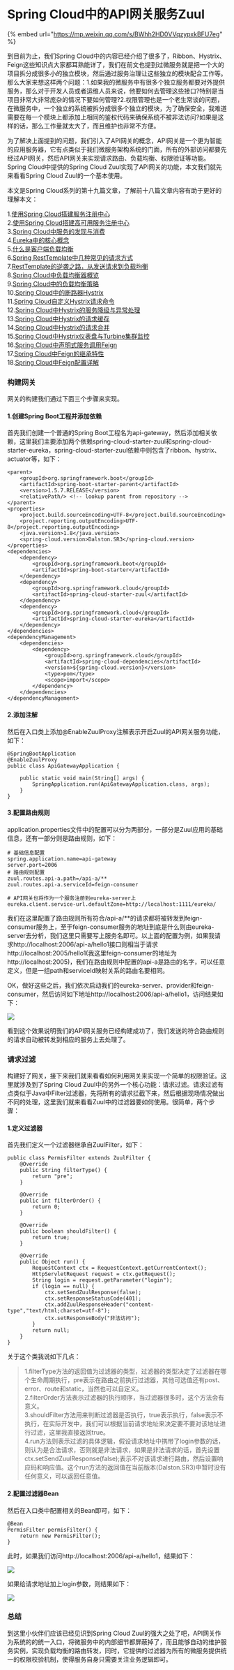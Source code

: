 # Spring Cloud中的API网关服务Zuul

{% embed url="https://mp.weixin.qq.com/s/BWhh2HD0VVqzypxkBFU7eg" %}



到目前为止，我们Spring Cloud中的内容已经介绍了很多了，Ribbon、Hystrix、Feign这些知识点大家都耳熟能详了，我们在前文也提到过微服务就是把一个大的项目拆分成很多小的独立模块，然后通过服务治理让这些独立的模块配合工作等。那么大家来想这样两个问题：1.如果我的微服务中有很多个独立服务都要对外提供服务，那么对于开发人员或者运维人员来说，他要如何去管理这些接口?特别是当项目非常大非常庞杂的情况下要如何管理?2.权限管理也是一个老生常谈的问题，在微服务中，一个独立的系统被拆分成很多个独立的模块，为了确保安全，我难道需要在每一个模块上都添加上相同的鉴权代码来确保系统不被非法访问?如果是这样的话，那么工作量就太大了，而且维护也非常不方便。

为了解决上面提到的问题，我们引入了API网关的概念，API网关是一个更为智能的应用服务器，它有点类似于我们微服务架构系统的门面，所有的外部访问都要先经过API网关，然后API网关来实现请求路由、负载均衡、权限验证等功能。Spring Cloud中提供的Spring Cloud Zuul实现了API网关的功能，本文我们就先来看看Spring Cloud Zuul的一个基本使用。

本文是Spring Cloud系列的第十九篇文章，了解前十八篇文章内容有助于更好的理解本文：

1.[使用Spring Cloud搭建服务注册中心](https://mp.weixin.qq.com/s?__biz=MzI1NDY0MTkzNQ==&mid=2247483878&idx=1&sn=d49f2eb61bada3d34443a0a4017a7b72&scene=21#wechat_redirect)  
2.[使用Spring Cloud搭建高可用服务注册中心](https://mp.weixin.qq.com/s?__biz=MzI1NDY0MTkzNQ==&mid=2247483893&idx=1&sn=10e897f3a1b17a8a185f08e03f2942e1&scene=21#wechat_redirect)  
3.[Spring Cloud中服务的发现与消费](https://mp.weixin.qq.com/s?__biz=MzI1NDY0MTkzNQ==&mid=2247483914&idx=1&sn=f984275923667e16b996866df0cadba1&scene=21#wechat_redirect)  
4.[Eureka中的核心概念](https://mp.weixin.qq.com/s?__biz=MzI1NDY0MTkzNQ==&mid=2247483926&idx=1&sn=bff01957214ef3042467a6682cb8af36&scene=21#wechat_redirect)  
5.[什么是客户端负载均衡](https://mp.weixin.qq.com/s?__biz=MzI1NDY0MTkzNQ==&mid=2247483930&idx=1&sn=637efb117ab87f9cfb629ae624c0a064&scene=21#wechat_redirect)  
6.[Spring RestTemplate中几种常见的请求方式](https://mp.weixin.qq.com/s?__biz=MzI1NDY0MTkzNQ==&mid=2247483941&idx=1&sn=6a86e429f704e900987a470709a94159&scene=21#wechat_redirect)  
7.[RestTemplate的逆袭之路，从发送请求到负载均衡](https://mp.weixin.qq.com/s?__biz=MzI1NDY0MTkzNQ==&mid=2247483946&idx=1&sn=6bbeb819fdc1d5528e6e4e8deebb5234&scene=21#wechat_redirect)  
8.[Spring Cloud中负载均衡器概览](https://mp.weixin.qq.com/s?__biz=MzI1NDY0MTkzNQ==&mid=2247483950&idx=1&sn=26f53e77ddf6276943e884f87753a492&scene=21#wechat_redirect)  
9.[Spring Cloud中的负载均衡策略](https://mp.weixin.qq.com/s?__biz=MzI1NDY0MTkzNQ==&mid=2247483955&idx=1&sn=2f5e5c93a0a1af5db1a4604b7d72f1c1&scene=21#wechat_redirect)  
10.[Spring Cloud中的断路器Hystrix](http://mp.weixin.qq.com/s?__biz=MzI1NDY0MTkzNQ==&mid=2247483966&idx=1&sn=b8cee7f1b54e5ecff13acc87e4b0489c&scene=21#wechat_redirect)  
11.[Spring Cloud自定义Hystrix请求命令](https://mp.weixin.qq.com/s?__biz=MzI1NDY0MTkzNQ==&mid=2247483976&idx=1&sn=3a156d6231635ccfceeb8a54dda7a1ea&scene=21#wechat_redirect)  
12.[Spring Cloud中Hystrix的服务降级与异常处理](https://mp.weixin.qq.com/s?__biz=MzI1NDY0MTkzNQ==&mid=2247483980&idx=1&sn=1c24c67762afcdef2fd6f3c2a2baa27d&scene=21#wechat_redirect)  
13.[Spring Cloud中Hystrix的请求缓存](http://mp.weixin.qq.com/s?__biz=MzI1NDY0MTkzNQ==&mid=2247483986&idx=1&sn=b5fa246b2f213881b712d29e8276e6b2&scene=21#wechat_redirect)  
14.[Spring Cloud中Hystrix的请求合并](http://mp.weixin.qq.com/s?__biz=MzI1NDY0MTkzNQ==&mid=2247484032&idx=1&sn=cc620d664443795115f0410ca03a1164&scene=21#wechat_redirect)  
15.[Spring Cloud中Hystrix仪表盘与Turbine集群监控](http://mp.weixin.qq.com/s?__biz=MzI1NDY0MTkzNQ==&mid=2247484036&idx=1&sn=e34e995aed9f43c21a5ef88d852c9c73&scene=21#wechat_redirect)  
16.[Spring Cloud中声明式服务调用Feign](https://mp.weixin.qq.com/s?__biz=MzI1NDY0MTkzNQ==&mid=2247484040&idx=1&sn=aae350e6dc1a9f42882c9b316cf33390&scene=21#wechat_redirect)  
17.[Spring Cloud中Feign的继承特性](https://mp.weixin.qq.com/s?__biz=MzI1NDY0MTkzNQ==&mid=2247484045&idx=1&sn=5e570f269feb6ac53cd2093dc9da811a&scene=21#wechat_redirect)  
18.[Spring Cloud中Feign配置详解](https://mp.weixin.qq.com/s?__biz=MzI1NDY0MTkzNQ==&mid=2247484049&idx=1&sn=1629e565a1504477d6e3828a2991253b&scene=21#wechat_redirect)  

### 构建网关

网关的构建我们通过下面三个步骤来实现。

#### 1.创建Spring Boot工程并添加依赖

首先我们创建一个普通的Spring Boot工程名为api-gateway，然后添加相关依赖，这里我们主要添加两个依赖spring-cloud-starter-zuul和spring-cloud-starter-eureka，spring-cloud-starter-zuul依赖中则包含了ribbon、hystrix、actuator等，如下：

```text
<parent>
    <groupId>org.springframework.boot</groupId>
    <artifactId>spring-boot-starter-parent</artifactId>
    <version>1.5.7.RELEASE</version>
    <relativePath/> <!-- lookup parent from repository -->
</parent>
<properties>
    <project.build.sourceEncoding>UTF-8</project.build.sourceEncoding>
    <project.reporting.outputEncoding>UTF-8</project.reporting.outputEncoding>
    <java.version>1.8</java.version>
    <spring-cloud.version>Dalston.SR3</spring-cloud.version>
</properties>
<dependencies>
    <dependency>
        <groupId>org.springframework.boot</groupId>
        <artifactId>spring-boot-starter</artifactId>
    </dependency>
    <dependency>
        <groupId>org.springframework.cloud</groupId>
        <artifactId>spring-cloud-starter-zuul</artifactId>
    </dependency>
    <dependency>
        <groupId>org.springframework.cloud</groupId>
        <artifactId>spring-cloud-starter-eureka</artifactId>
    </dependency>
</dependencies>
<dependencyManagement>
    <dependencies>
        <dependency>
            <groupId>org.springframework.cloud</groupId>
            <artifactId>spring-cloud-dependencies</artifactId>
            <version>${spring-cloud.version}</version>
            <type>pom</type>
            <scope>import</scope>
        </dependency>
    </dependencies>
</dependencyManagement>
```

#### 2.添加注解

然后在入口类上添加@EnableZuulProxy注解表示开启Zuul的API网关服务功能，如下：

```text
@SpringBootApplication
@EnableZuulProxy
public class ApiGatewayApplication {

    public static void main(String[] args) {
        SpringApplication.run(ApiGatewayApplication.class, args);
    }
}
```

#### 3.配置路由规则

application.properties文件中的配置可以分为两部分，一部分是Zuul应用的基础信息，还有一部分则是路由规则，如下：

```text
# 基础信息配置
spring.application.name=api-gateway
server.port=2006
# 路由规则配置
zuul.routes.api-a.path=/api-a/**
zuul.routes.api-a.serviceId=feign-consumer

# API网关也将作为一个服务注册到eureka-server上
eureka.client.service-url.defaultZone=http://localhost:1111/eureka/
```

我们在这里配置了路由规则所有符合/api-a/\*\*的请求都将被转发到feign-consumer服务上，至于feign-consumer服务的地址到底是什么则由eureka-server去分析，我们这里只需要写上服务名即可。以上面的配置为例，如果我请求http://localhost:2006/api-a/hello1接口则相当于请求http://localhost:2005/hello1\(我这里feign-consumer的地址为http://localhost:2005\)，我们在路由规则中配置的api-a是路由的名字，可以任意定义，但是一组path和serviceId映射关系的路由名要相同。

OK，做好这些之后，我们依次启动我们的eureka-server、provider和feign-consumer，然后访问如下地址http://localhost:2006/api-a/hello1，访问结果如下：

![](https://mmbiz.qpic.cn/mmbiz_png/GvtDGKK4uYnG6clUSNI5WQNpdKcMPcic2yDOpO43F8TmOKT7icicGc0G26VpPVWj05tMDTtpSWsWYykzdtiaJ4t58Q/640?wx_fmt=png&tp=webp&wxfrom=5&wx_lazy=1)

看到这个效果说明我们的API网关服务已经构建成功了，我们发送的符合路由规则的请求自动被转发到相应的服务上去处理了。

### 请求过滤

构建好了网关，接下来我们就来看看如何利用网关来实现一个简单的权限验证。这里就涉及到了Spring Cloud Zuul中的另外一个核心功能：请求过滤。请求过滤有点类似于Java中Filter过滤器，先将所有的请求拦截下来，然后根据现场情况做出不同的处理，这里我们就来看看Zuul中的过滤器要如何使用。很简单，两个步骤：

#### 1.定义过滤器

首先我们定义一个过滤器继承自ZuulFilter，如下：

```text
public class PermisFilter extends ZuulFilter {
    @Override
    public String filterType() {
        return "pre";
    }

    @Override
    public int filterOrder() {
        return 0;
    }

    @Override
    public boolean shouldFilter() {
        return true;
    }

    @Override
    public Object run() {
        RequestContext ctx = RequestContext.getCurrentContext();
        HttpServletRequest request = ctx.getRequest();
        String login = request.getParameter("login");
        if (login == null) {
            ctx.setSendZuulResponse(false);
            ctx.setResponseStatusCode(401);
            ctx.addZuulResponseHeader("content-type","text/html;charset=utf-8");
            ctx.setResponseBody("非法访问");
        }
        return null;
    }
}
```

关于这个类我说如下几点：

> 1.filterType方法的返回值为过滤器的类型，过滤器的类型决定了过滤器在哪个生命周期执行，pre表示在路由之前执行过滤器，其他可选值还有post、error、route和static，当然也可以自定义。  
> 2.filterOrder方法表示过滤器的执行顺序，当过滤器很多时，这个方法会有意义。  
> 3.shouldFilter方法用来判断过滤器是否执行，true表示执行，false表示不执行，在实际开发中，我们可以根据当前请求地址来决定要不要对该地址进行过滤，这里我直接返回true。  
> 4.run方法则表示过滤的具体逻辑，假设请求地址中携带了login参数的话，则认为是合法请求，否则就是非法请求，如果是非法请求的话，首先设置ctx.setSendZuulResponse\(false\);表示不对该请求进行路由，然后设置响应码和响应值。这个run方法的返回值在当前版本\(Dalston.SR3\)中暂时没有任何意义，可以返回任意值。

#### 2.配置过滤器Bean

然后在入口类中配置相关的Bean即可，如下：

```text
@Bean
PermisFilter permisFilter() {
    return new PermisFilter();
}
```

此时，如果我们访问http://localhost:2006/api-a/hello1，结果如下：  

![](https://mmbiz.qpic.cn/mmbiz_png/GvtDGKK4uYnG6clUSNI5WQNpdKcMPcic2DL9DSNaGLxhpq4DTqXqvTTIAZkg6cuK7WeVpLRepj7AvK2Lia9Nh2Aw/640?wx_fmt=png&tp=webp&wxfrom=5&wx_lazy=1)

如果给请求地址加上login参数，则结果如下：

![](https://mmbiz.qpic.cn/mmbiz_png/GvtDGKK4uYnG6clUSNI5WQNpdKcMPcic22qlZYZe9P9LCcjIw9ibYicfBIPJezcb7tg1SGPyhkuKjQicgamoRb7u9A/640?wx_fmt=png&tp=webp&wxfrom=5&wx_lazy=1)

### 总结

到这里小伙伴们应该已经见识到Spring Cloud Zuul的强大之处了吧，API网关作为系统的的统一入口，将微服务中的内部细节都屏蔽掉了，而且能够自动的维护服务实例，实现负载均衡的路由转发，同时，它提供的过滤器为所有的微服务提供统一的权限校验机制，使得服务自身只需要关注业务逻辑即可。

